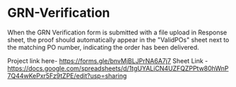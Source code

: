 # GRN-Verification
When the GRN Verification form is submitted with a file upload in Response sheet, the proof should automatically appear in the "ValidPOs" sheet next to the matching PO number, indicating the order has been delivered.

Project link here- https://forms.gle/bnvMjBLJPrNA6A7j7
Sheet Link -https://docs.google.com/spreadsheets/d/1tgUYALiCN4UZFQZPPtw80hWnP7Q44wKePxr5Fz9tZPE/edit?usp=sharing
